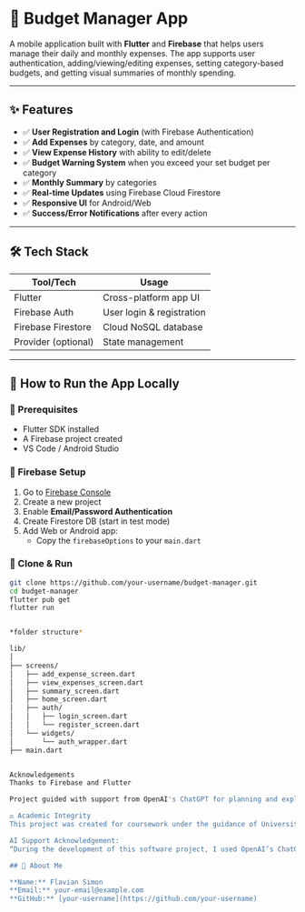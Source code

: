 # 💸 Budget Manager App

A mobile application built with **Flutter** and **Firebase** that helps users manage their daily and monthly expenses. The app supports user authentication, adding/viewing/editing expenses, setting category-based budgets, and getting visual summaries of monthly spending.

---

## ✨ Features

- ✅ **User Registration and Login** (with Firebase Authentication)
- ✅ **Add Expenses** by category, date, and amount
- ✅ **View Expense History** with ability to edit/delete
- ✅ **Budget Warning System** when you exceed your set budget per category
- ✅ **Monthly Summary** by categories
- ✅ **Real-time Updates** using Firebase Cloud Firestore
- ✅ **Responsive UI** for Android/Web
- ✅ **Success/Error Notifications** after every action

---

## 🛠️ Tech Stack

| Tool/Tech         | Usage                          |
|------------------|---------------------------------|
| Flutter           | Cross-platform app UI           |
| Firebase Auth     | User login & registration       |
| Firebase Firestore| Cloud NoSQL database            |
| Provider (optional) | State management              |

---

## 🧪 How to Run the App Locally

### 🔧 Prerequisites
- Flutter SDK installed
- A Firebase project created
- VS Code / Android Studio

### 🔌 Firebase Setup
1. Go to [Firebase Console](https://console.firebase.google.com/)
2. Create a new project
3. Enable **Email/Password Authentication**
4. Create Firestore DB (start in test mode)
5. Add Web or Android app:
   - Copy the `firebaseOptions` to your `main.dart`

### 🧬 Clone & Run
```bash
git clone https://github.com/your-username/budget-manager.git
cd budget-manager
flutter pub get
flutter run


*folder structure*

lib/
│
├── screens/
│   ├── add_expense_screen.dart
│   ├── view_expenses_screen.dart
│   ├── summary_screen.dart
│   ├── home_screen.dart
│   ├── auth/
│   │   ├── login_screen.dart
│   │   └── register_screen.dart
│   └── widgets/
│       └── auth_wrapper.dart
├── main.dart


Acknowledgements
Thanks to Firebase and Flutter

Project guided with support from OpenAI's ChatGPT for planning and explanations.

⚖️ Academic Integrity
This project was created for coursework under the guidance of University of Portsmouth’s AI usage policy. All coding and final implementation were completed independently, with AI only used for ideation, debugging support, and explanations.

AI Support Acknowledgement:
“During the development of this software project, I used OpenAI’s ChatGPT to brainstorm ideas, clarify technical concepts, and support code debugging. All final implementations and written content were developed by me.”

## 🙋 About Me

**Name:** Flavian Simon  
**Email:** your-email@example.com  
**GitHub:** [your-username](https://github.com/your-username)


